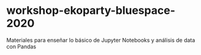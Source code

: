 # workshop-ekoparty-bluespace-2020
Materiales para enseñar lo básico de Jupyter Notebooks y análisis de data con Pandas
